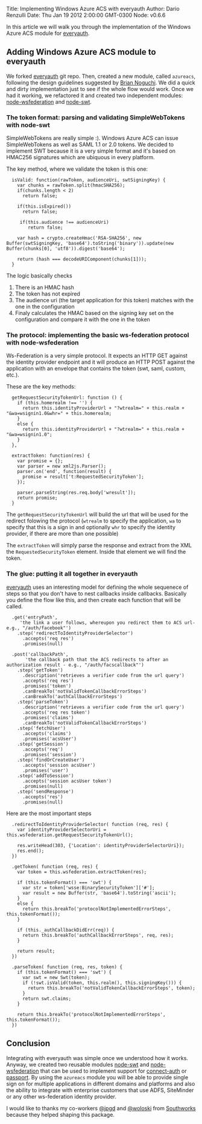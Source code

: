 Title: Implementing Windows Azure ACS with everyauth
Author: Dario Renzulli
Date: Thu Jan 19 2012 2:00:00 GMT-0300
Node: v0.6.6

In this article we will walk you through the implementation of the Windows Azure ACS module for [everyauth](https://github.com/bnoguchi/everyauth).

## Adding Windows Azure ACS module to everyauth

We forked [everyauth](https://github.com/darrenzully/everyauth) git repo. Then, created a new module, called `azureacs`, following the design guidelines suggested by [Brian Noguchi](https://github.com/bnoguchi). We did a quick and dirty implementation just to see if the whole flow would work. Once we had it working, we refactored it and created two independent modules: [node-wsfederation](https://github.com/darrenzully/node-wsfederation) and [node-swt](https://github.com/darrenzully/node-swt).

### The token format: parsing and validating SimpleWebTokens with node-swt

SimpleWebTokens are really simple :). Windows Azure ACS can issue SimpleWebTokens as well as SAML 1.1 or 2.0 tokens. We decided to implement SWT because it is a very simple format and it's based on HMAC256 signatures which are ubiquous in every platform. 

The key method, where we validate the token is this one:

      isValid: function(rawToken, audienceUri, swtSigningKey) {
        var chunks = rawToken.split(hmacSHA256);
        if(chunks.length < 2)
          return false;
      
        if(this.isExpired())
          return false;
    
         if(this.audience !== audienceUri)
            return false;
    
        var hash = crypto.createHmac('RSA-SHA256', new Buffer(swtSigningKey, 'base64').toString('binary')).update(new Buffer(chunks[0], 'utf8')).digest('base64');
    
        return (hash === decodeURIComponent(chunks[1]));
      }

The logic basically checks

1. There is an HMAC hash
2. The token has not expired
3. The audience uri (the target application for this token) matches with the one in the configuration
4. Finaly calculates the HMAC based on the signing key set on the configuration and compare it with the one in the token

### The protocol: implementing the basic ws-federation protocol with node-wsfederation

Ws-Federation is a very simple protocol. It expects an HTTP GET against the identity provider endpoint and it will produce an HTTP POST against the application with an envelope that contains the token (swt, saml, custom, etc.).

These are the key methods:

      getRequestSecurityTokenUrl: function () {
        if (this.homerealm !== '') {
          return this.identityProviderUrl + "?wtrealm=" + this.realm + "&wa=wsignin1.0&whr=" + this.homerealm;   
        }
        else {
          return this.identityProviderUrl + "?wtrealm=" + this.realm + "&wa=wsignin1.0";
        } 
      },

      extractToken: function(res) {
        var promise = {};
        var parser = new xml2js.Parser();
        parser.on('end', function(result) {
          promise = result['t:RequestedSecurityToken'];
        });

        parser.parseString(res.req.body['wresult']);
        return promise;
      }

The `getRequestSecurityTokenUrl` will build the url that will be used for the redirect folowing the protocol (`wtrealm` to specify the application, `wa` to specify that this is a sign in and optionally `whr` to specify the identity provider, if there are more than one possible)

The `extractToken` will simply parse the response and extract from the XML the `RequestedSecurityToken` element. Inside that element we will find the token.

### The glue: putting it all together in everyauth

[everyauth](https://github.com/bnoguchi/everyauth) uses an interesting model for defining the whole sequenece of steps so that you don't have to nest callbacks inside callbacks. Basically you define the flow like this, and then create each function that will be called.

      .get('entryPath', 
         'the link a user follows, whereupon you redirect them to ACS url- e.g., "/auth/facebook"')          
        .step('redirectToIdentityProviderSelector')
          .accepts('req res')
          .promises(null)
      
      .post('callbackPath',
           'the callback path that the ACS redirects to after an authorization result - e.g., "/auth/facscallback"')
        .step('getToken')
          .description('retrieves a verifier code from the url query')
          .accepts('req res')
          .promises('token')
          .canBreakTo('notValidTokenCallbackErrorSteps')
          .canBreakTo('authCallbackErrorSteps')
        .step('parseToken')
          .description('retrieves a verifier code from the url query')
          .accepts('req res token')
          .promises('claims')
          .canBreakTo('notValidTokenCallbackErrorSteps')
        .step('fetchUser')
          .accepts('claims')
          .promises('acsUser')
        .step('getSession')
          .accepts('req')
          .promises('session')      
        .step('findOrCreateUser')
          .accepts('session acsUser')
          .promises('user')
        .step('addToSession')
          .accepts('session acsUser token')
          .promises(null)
        .step('sendResponse')
          .accepts('res')
          .promises(null)

Here are the most important steps

      .redirectToIdentityProviderSelector( function (req, res) {
        var identityProviderSelectorUri = this.wsfederation.getRequestSecurityTokenUrl();
        
        res.writeHead(303, {'Location': identityProviderSelectorUri});
        res.end();
      })
    
      .getToken( function (req, res) {
        var token = this.wsfederation.extractToken(res);
    
        if (this.tokenFormat() === 'swt') {
          var str = token['wsse:BinarySecurityToken']['#'];
          var result = new Buffer(str, 'base64').toString('ascii'); 
        }
        else {
          return this.breakTo('protocolNotImplementedErrorSteps', this.tokenFormat());
        }
    
        if (this._authCallbackDidErr(req)) {
          return this.breakTo('authCallbackErrorSteps', req, res);
        }
    
        return result;
      })
    
      .parseToken( function (req, res, token) {
        if (this.tokenFormat() === 'swt') {
          var swt = new Swt(token);
          if (!swt.isValid(token, this.realm(), this.signingKey())) {
            return this.breakTo('notValidTokenCallbackErrorSteps', token);
          }
          return swt.claims;
        }
    
        return this.breakTo('protocolNotImplementedErrorSteps', this.tokenFormat());
      })

## Conclusion

Integrating with everyauth was simple once we understood how it works. Anyway, we created two reusable modules [node-swt](https://github.com/darrenzully/node-swt) and [node-wsfederation](https://github.com/darrenzully/node-wsfederation) that can be used to implement support for [connect-auth](https://github.com/ciaranj/connect-auth) or [passport](https://github.com/jaredhanson/passport). By using the `azureacs` module you will be able to provide single sign on for multiple applications in different domains and platforms and also the ability to integrate with enterprise customers that use ADFS, SiteMinder or any other ws-federation identity provider.

I would like to thanks my co-workers [@jpgd](http://twitter.com/jpgd) and [@woloski](http://twitter.com/woloski) from [Southworks](http://blogs.southworks.net) because they helped  shaping this package.